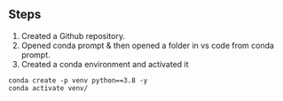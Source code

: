 ## Steps

1. Created a Github repository.
2. Opened conda prompt & then opened a folder in vs code from conda prompt.
3. Created a conda environment and activated it

```
conda create -p venv python==3.8 -y
conda activate venv/
```
